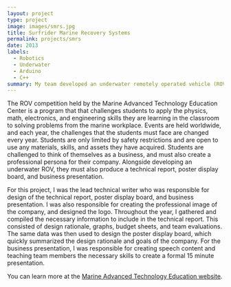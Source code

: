```yaml
---
layout: project
type: project
image: images/smrs.jpg
title: Surfrider Marine Recovery Systems
permalink: projects/smrs
date: 2013
labels:
  - Robotics
  - Underwater
  - Arduino
  - C++
summary: My team developed an underwater remotely operated vehicle (ROV) that won first place in the Oahu MATE ROV Regional Competition, and placed 4th place in the International MATE ROV Competition in Seattle.
---
```


The ROV competition held by the Marine Advanced Technology Education Center is a program that that challenges students to apply the physics, math, electronics, and engineering skills they are learning in the classroom to solving problems from the marine workplace.  Events are held worldwide, and each year, the challenges that the students must face are changed every year.  Students are only limited by safety restrictions and are open to use any materials, skills, and assets they have acquired.  Students are challenged to think of themselves as a business, and must also create a professional persona for their company.  Alongside developing an underwater ROV, they must also produce a technical report, poster display board, and business presentation.

For this project, I was the lead technical writer who was responsible for design of the technical report, poster display board, and business presentation.  I was also responsible for creating the professional image of the company, and designed the logo.  Throughout the year, I gathered and compiled the necessary information to include in the technical report.  This consisted of design rationale, graphs, budget sheets, and team evaluations.  The same data was then used to design the poster display board, which quickly summarized the design rationale and goals of the company.  For the business presentation, I was responsible for creating speech content and teaching team members the necessary skills to create a formal 15 minute presentation.

You can learn more at the [Marine Advanced Technology Education website](http://oahu.marinetech2.org/).



